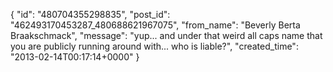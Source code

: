  {
   "id": "480704355298835",
   "post_id": "462493170453287_480688621967075",
   "from_name": "Beverly Berta Braakschmack",
   "message": "yup... and under that weird all caps name that you are publicly running around with... who is liable?",
   "created_time": "2013-02-14T00:17:14+0000"
 }
